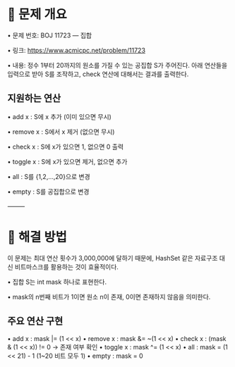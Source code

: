 # 📌 문제 개요
•	문제 번호: BOJ 11723 — 집합

•	링크: https://www.acmicpc.net/problem/11723

•	내용:
정수 1부터 20까지의 원소를 가질 수 있는 공집합 S가 주어진다.
아래 연산들을 입력으로 받아 S를 조작하고, check 연산에 대해서는 결과를 출력한다.

## 지원하는 연산
•	add x : S에 x 추가 (이미 있으면 무시) 

•	remove x : S에서 x 제거 (없으면 무시)

•	check x : S에 x가 있으면 1, 없으면 0 출력

•	toggle x : S에 x가 있으면 제거, 없으면 추가

•	all : S를 {1,2,…,20}으로 변경

•	empty : S를 공집합으로 변경

⸻

# 📌 해결 방법

이 문제는 최대 연산 횟수가 3,000,000에 달하기 때문에,
HashSet 같은 자료구조 대신 비트마스크를 활용하는 것이 효율적이다.

•	집합 S는 int mask 하나로 표현한다.

•	mask의 n번째 비트가 1이면 원소 n이 존재, 0이면 존재하지 않음을 의미한다.

## 주요 연산 구현
•	add x : mask |= (1 << x)
•	remove x : mask &= ~(1 << x)
•	check x : (mask & (1 << x)) != 0 → 존재 여부 확인
•	toggle x : mask ^= (1 << x)
•	all : mask = (1 << 21) - 1 (1~20 비트 모두 1)
•	empty : mask = 0